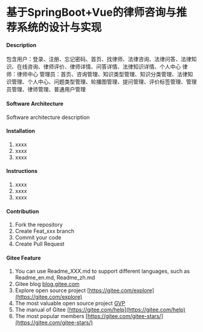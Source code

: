 # 基于SpringBoot+Vue的律师咨询与推荐系统的设计与实现

#### Description
包含用户：登录、注册、忘记密码、首页、找律师、法律咨询、法律问答、法律知识、在线咨询、律师评价、律师详情、问答详情、法律知识详情、个人中心 律师：律师中心 管理员：首页、咨询管理、知识类型管理、知识分类管理、法律知识管理、个人中心、问题类型管理、轮播图管理、提问管理、评价标签管理、管理员管理、律师管理、普通用户管理

#### Software Architecture
Software architecture description

#### Installation

1.  xxxx
2.  xxxx
3.  xxxx

#### Instructions

1.  xxxx
2.  xxxx
3.  xxxx

#### Contribution

1.  Fork the repository
2.  Create Feat_xxx branch
3.  Commit your code
4.  Create Pull Request


#### Gitee Feature

1.  You can use Readme\_XXX.md to support different languages, such as Readme\_en.md, Readme\_zh.md
2.  Gitee blog [blog.gitee.com](https://blog.gitee.com)
3.  Explore open source project [https://gitee.com/explore](https://gitee.com/explore)
4.  The most valuable open source project [GVP](https://gitee.com/gvp)
5.  The manual of Gitee [https://gitee.com/help](https://gitee.com/help)
6.  The most popular members  [https://gitee.com/gitee-stars/](https://gitee.com/gitee-stars/)
